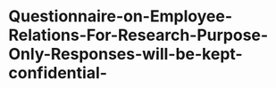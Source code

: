 # Questionnaire-on-Employee-Relations-For-Research-Purpose-Only-Responses-will-be-kept-confidential-